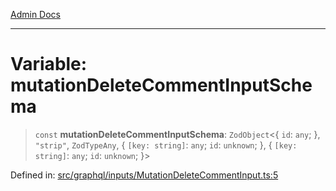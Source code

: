 [Admin Docs](/)

***

# Variable: mutationDeleteCommentInputSchema

> `const` **mutationDeleteCommentInputSchema**: `ZodObject`\<\{ `id`: `any`; \}, `"strip"`, `ZodTypeAny`, \{ `[key: string]`: `any`;  `id`: `unknown`; \}, \{ `[key: string]`: `any`;  `id`: `unknown`; \}\>

Defined in: [src/graphql/inputs/MutationDeleteCommentInput.ts:5](https://github.com/PurnenduMIshra129th/talawa-api/blob/6dd1cb0af1891b88aa61534ec8a6180536cd264f/src/graphql/inputs/MutationDeleteCommentInput.ts#L5)
